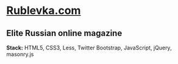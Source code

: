 <h1><a href='http://rublevka.com/'>Rublevka.com</a></h1>
<h2>Elite Russian online magazine</h2>
<p><strong>Stack:</strong> HTML5, CSS3, Less, Twitter Bootstrap, JavaScript, jQuery, masonry.js</p>


